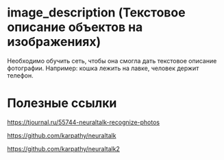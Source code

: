 # image_description (Текстовое описание объектов на изображениях)
Необходимо обучить сеть, чтобы она смогла дать текстовое описание фотографии. Например: кошка лежить на лавке, человек держит телефон.

# Полезные ссылки
https://tjournal.ru/55744-neuraltalk-recognize-photos

https://github.com/karpathy/neuraltalk

https://github.com/karpathy/neuraltalk2
